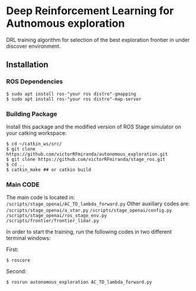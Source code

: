 # Deep Reinforcement Learning for Autnomous exploration

DRL training algorithm for selection of the best exploration frontier in under discover environment.


## Installation

### ROS Dependencies
```
$ sudo apt install ros-"your ros distro"-gmapping
$ sudo apt install ros-"your ros distro"-map-server
```


### Building Package

Install this package and the modified version of ROS Stage simulator on your catking workspace:

```
$ cd ~/catkin_ws/src/
$ git clone https://github.com/victorRFmiranda/autonomous_exploration.git
$ git clone https://github.com/victorRFmiranda/stage_ros.git
$ cd ..
$ catkin_make ## or catkin build
```

### Main CODE

The main code is located in:
`/scripts/stage_openai/AC_TD_lambda_forward.py`
Other auxiliary codes are:
`/scripts/stage_openai/a_star.py`
`/scripts/stage_openai/config.py`
`/scripts/stage_openai/ros_stage_env.py`
`/scripts/frontier/frontier_lidar.py`

In order to start the training, run the following codes in two different terminal windows:

First:
```
$ roscore
```

Second:
```
$ rosrun autonomous_exploration AC_TD_lambda_forward.py
```
